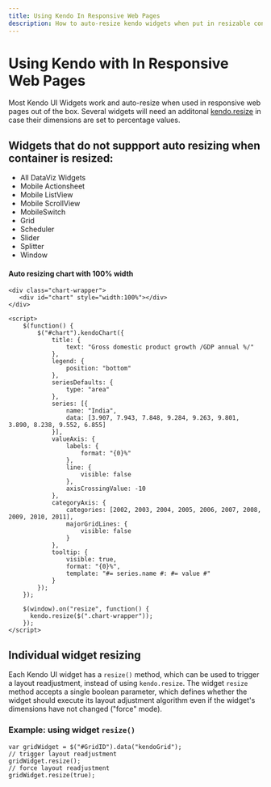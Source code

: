 ```yaml
---
title: Using Kendo In Responsive Web Pages
description: How to auto-resize kendo widgets when put in resizable containers (splitter or window).
---
```


# Using Kendo with In Responsive Web Pages

Most Kendo UI Widgets work and auto-resize when used in responsive web pages out of the box. Several widgets will need an additonal [kendo.resize](/api/framework/kendo#methods-resize) in case their dimensions are set to percentage values.

## Widgets that do not suppport auto resizing when container is resized: ##

* All DataViz Widgets
* Mobile Actionsheet
* Mobile ListView
* Mobile ScrollView
* MobileSwitch
* Grid
* Scheduler
* Slider
* Splitter
* Window

#### Auto resizing chart with 100% width

    <div class="chart-wrapper">
       <div id="chart" style="width:100%"></div>
    </div>

    <script>
        $(function() {
            $("#chart").kendoChart({
                title: {
                    text: "Gross domestic product growth /GDP annual %/"
                },
                legend: {
                    position: "bottom"
                },
                seriesDefaults: {
                    type: "area"
                },
                series: [{
                    name: "India",
                    data: [3.907, 7.943, 7.848, 9.284, 9.263, 9.801, 3.890, 8.238, 9.552, 6.855]
                }],
                valueAxis: {
                    labels: {
                        format: "{0}%"
                    },
                    line: {
                        visible: false
                    },
                    axisCrossingValue: -10
                },
                categoryAxis: {
                    categories: [2002, 2003, 2004, 2005, 2006, 2007, 2008, 2009, 2010, 2011],
                    majorGridLines: {
                        visible: false
                    }
                },
                tooltip: {
                    visible: true,
                    format: "{0}%",
                    template: "#= series.name #: #= value #"
                }
            });
        });

        $(window).on("resize", function() {
          kendo.resize($(".chart-wrapper"));
        });
    </script>

## Individual widget resizing

Each Kendo UI widget has a `resize()` method, which can be used to trigger a layout readjustment, instead of using `kendo.resize`.
The widget `resize` method accepts a single boolean parameter, which defines whether the widget should execute its layout adjustment algorithm even if the widget's dimensions have not changed ("force" mode).

### Example: using widget `resize()`

    var gridWidget = $("#GridID").data("kendoGrid");
    // trigger layout readjustment
    gridWidget.resize();
    // force layout readjustment
    gridWidget.resize(true);
